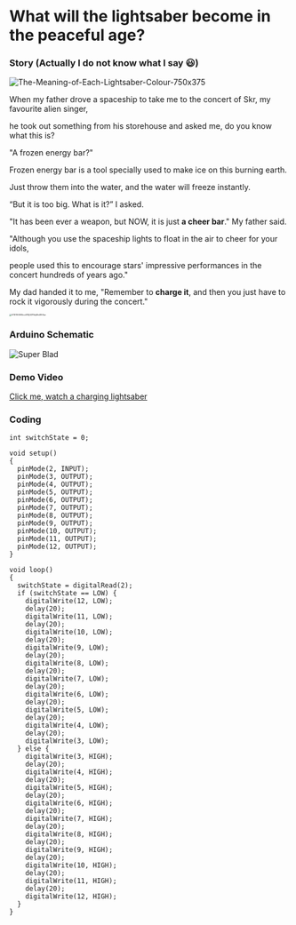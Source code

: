 # What will the lightsaber become in the peaceful age?
### Story (Actually I do not know what I say 😃)
![The-Meaning-of-Each-Lightsaber-Colour-750x375](https://user-images.githubusercontent.com/81423727/136021102-9e28ff95-3514-4542-b929-ac83197eb980.png)

When my father drove a spaceship to take me to the concert of Skr, my favourite alien singer,

he took out something from his storehouse and asked me, do you know what this is?

"A frozen energy bar?" 

Frozen energy bar is a tool specially used to make ice on this burning earth. 

Just throw them into the water, and the water will freeze instantly.

“But it is too big. What is it?” I asked.

"It has been ever a weapon, but NOW, it is just **a cheer bar**." My father said.

"Although you use the spaceship lights to float in the air to cheer for your idols, 

people used this to encourage stars' impressive performances in the concert hundreds of years ago."

My dad handed it to me, "Remember to **charge it**, and then you just have to rock it vigorously during the concert."

<img src="C:\Users\86186\Desktop\HTB11H3HSkvoK1RjSZFNq6AxMVXav.jpg" alt="HTB11H3HSkvoK1RjSZFNq6AxMVXav" style="zoom: 25%;" />

### Arduino Schematic
![Super Blad](https://user-images.githubusercontent.com/81423727/136033763-d29fa5f6-0ade-428b-9a32-f2f2143bc3c1.png)

### Demo Video
[Click me, watch a charging lightsaber](https://youtu.be/dIuYnRYtrtQ)

### Coding
```
int switchState = 0;

void setup()
{
  pinMode(2, INPUT);
  pinMode(3, OUTPUT);
  pinMode(4, OUTPUT);
  pinMode(5, OUTPUT);
  pinMode(6, OUTPUT);
  pinMode(7, OUTPUT);
  pinMode(8, OUTPUT);
  pinMode(9, OUTPUT);
  pinMode(10, OUTPUT);
  pinMode(11, OUTPUT);
  pinMode(12, OUTPUT);
}

void loop()
{
  switchState = digitalRead(2);
  if (switchState == LOW) {
    digitalWrite(12, LOW);
    delay(20);
    digitalWrite(11, LOW);
    delay(20);
    digitalWrite(10, LOW);
    delay(20);
    digitalWrite(9, LOW);
    delay(20);
    digitalWrite(8, LOW);
    delay(20);
    digitalWrite(7, LOW);
    delay(20);
    digitalWrite(6, LOW);
    delay(20);
    digitalWrite(5, LOW);
    delay(20);
    digitalWrite(4, LOW);
    delay(20);
    digitalWrite(3, LOW);
  } else {
    digitalWrite(3, HIGH);
    delay(20);
    digitalWrite(4, HIGH);
    delay(20);
    digitalWrite(5, HIGH);
    delay(20);
    digitalWrite(6, HIGH);
    delay(20);
    digitalWrite(7, HIGH);
    delay(20);
    digitalWrite(8, HIGH);
    delay(20);
    digitalWrite(9, HIGH);
    delay(20);
    digitalWrite(10, HIGH);
    delay(20);
    digitalWrite(11, HIGH);
    delay(20);
    digitalWrite(12, HIGH);
  }
}
```
